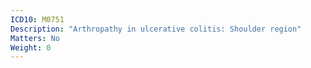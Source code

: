 ```yaml
---
ICD10: M0751
Description: "Arthropathy in ulcerative colitis: Shoulder region"
Matters: No
Weight: 0
---
```

